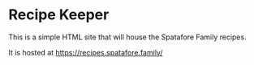 # Recipe Keeper

This is a simple HTML site that will house the Spatafore Family recipes.

It is hosted at https://recipes.spatafore.family/

